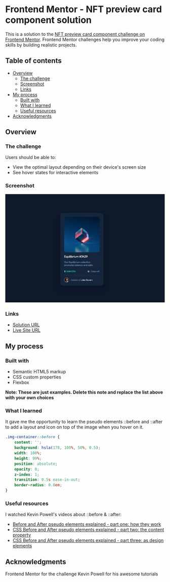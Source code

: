 # Frontend Mentor - NFT preview card component solution

This is a solution to the [NFT preview card component challenge on Frontend Mentor](https://www.frontendmentor.io/challenges/nft-preview-card-component-SbdUL_w0U). Frontend Mentor challenges help you improve your coding skills by building realistic projects. 

## Table of contents

- [Overview](#overview)
  - [The challenge](#the-challenge)
  - [Screenshot](#screenshot)
  - [Links](#links)
- [My process](#my-process)
  - [Built with](#built-with)
  - [What I learned](#what-i-learned)
  - [Useful resources](#useful-resources)
- [Acknowledgments](#acknowledgments)

## Overview

### The challenge

Users should be able to:

- View the optimal layout depending on their device's screen size
- See hover states for interactive elements

### Screenshot

![](./images/screenshot.png)

### Links

- [Solution URL](https://github.com/Gwen-lego/html-Css-challenges/blob/main/Challenge%203%20-%20NFT%20preview%20card/index.html)
- [Live Site URL](https://gwen-lego.github.io/html-Css-challenges/Challenge%203%20-%20NFT%20preview%20card/index.html)

## My process

### Built with

- Semantic HTML5 markup
- CSS custom properties
- Flexbox


**Note: These are just examples. Delete this note and replace the list above with your own choices**

### What I learned

It gave me the opportunity to learn the pseudo elements ::before and ::after to add a layout and icon on top of the image when you hover on it.
```css
.img-container::before {
    content: '';
    background: hsla(178, 100%, 50%, 0.5);
    width: 100%;
    height: 99%;
    position: absolute;
    opacity: 0;
    z-index: 1;
    transition: 0.5s ease-in-out;
    border-radius: 0.8em;
}
```

### Useful resources

I watched Kevin Powell's videos about ::before & ::after:
- [Before and After pseudo elements explained - part one: how they work](https://www.youtube.com/watch?v=zGiirUiWslI)
- [CSS Before and After pseudo elements explained - part two: the content property](https://www.youtube.com/watch?v=xoRbkm8XgfQ)
- [CSS Before and After pseudo elements explained - part three: as design elements](https://www.youtube.com/watch?v=djbtPnNmc0I)

## Acknowledgments

Frontend Mentor for the challenge
Kevin Powell for his awesome tutorials

